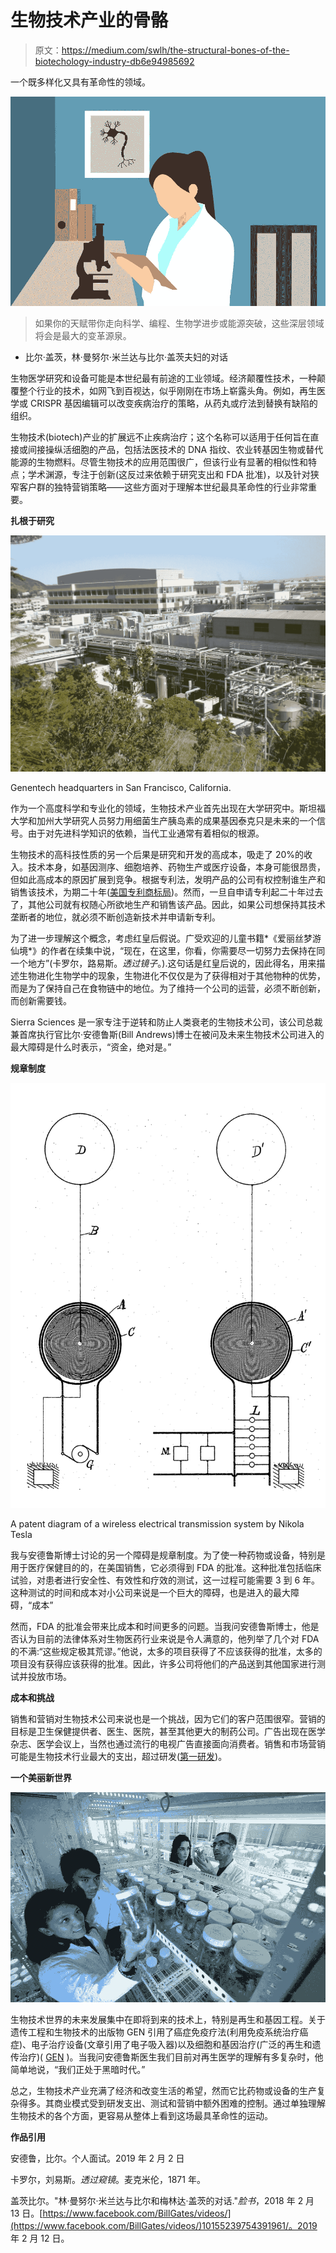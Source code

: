 # 生物技术产业的骨骼

> 原文：<https://medium.com/swlh/the-structural-bones-of-the-biotechology-industry-db6e94985692>

一个既多样化又具有革命性的领域。

![](img/62592146beca993eedc0f5481999eb91.png)

> 如果你的天赋带你走向科学、编程、生物学进步或能源突破，这些深层领域将会是最大的变革源泉。

*   比尔·盖茨，林·曼努尔·米兰达与比尔·盖茨夫妇的对话

生物医学研究和设备可能是本世纪最有前途的工业领域。经济颠覆性技术，一种颠覆整个行业的技术，如网飞到百视达，似乎刚刚在市场上崭露头角。例如，再生医学或 CRISPR 基因编辑可以改变疾病治疗的策略，从药丸或疗法到替换有缺陷的组织。

生物技术(biotech)产业的扩展远不止疾病治疗；这个名称可以适用于任何旨在直接或间接操纵活细胞的产品，包括法医技术的 DNA 指纹、农业转基因生物或替代能源的生物燃料。尽管生物技术的应用范围很广，但该行业有显著的相似性和特点；学术渊源，专注于创新(这反过来依赖于研究支出和 FDA 批准)，以及针对狭窄客户群的独特营销策略——这些方面对于理解本世纪最具革命性的行业非常重要。

**扎根于研究**

![](img/6f7968531d078973e3608f4f37327668.png)

Genentech headquarters in San Francisco, California.

作为一个高度科学和专业化的领域，生物技术产业首先出现在大学研究中。斯坦福大学和加州大学研究人员努力用细菌生产胰岛素的成果基因泰克只是未来的一个信号。由于对先进科学知识的依赖，当代工业通常有着相似的根源。

生物技术的高科技性质的另一个后果是研究和开发的高成本，吸走了 20%的收入。技术本身，如基因测序、细胞培养、药物生产或医疗设备，本身可能很昂贵，但如此高成本的原因扩展到竞争。根据专利法，发明产品的公司有权控制谁生产和销售该技术，为期二十年([美国专利商标局](https://www.uspto.gov/web/offices/pac/mpep/s2701.html))。然而，一旦自申请专利起二十年过去了，其他公司就有权随心所欲地生产和销售该产品。因此，如果公司想保持其技术垄断者的地位，就必须不断创造新技术并申请新专利。

为了进一步理解这个概念，考虑红皇后假说。广受欢迎的儿童书籍*《爱丽丝梦游仙境*》的作者在续集中说，“现在，在这里，你看，你需要尽一切努力去保持在同一个地方”(卡罗尔，路易斯。*透过镜子*。).这句话是红皇后说的，因此得名，用来描述生物进化生物学中的现象，生物进化不仅仅是为了获得相对于其他物种的优势，而是为了保持自己在食物链中的地位。为了维持一个公司的运营，必须不断创新，而创新需要钱。

Sierra Sciences 是一家专注于逆转和防止人类衰老的生物技术公司，该公司总裁兼首席执行官比尔·安德鲁斯(Bill Andrews)博士在被问及未来生物技术公司进入的最大障碍是什么时表示，“资金，绝对是。”

**规章制度**

![](img/9a158609bbb494d4f22ef9eafcf270d6.png)

A patent diagram of a wireless electrical transmission system by Nikola Tesla

我与安德鲁斯博士讨论的另一个障碍是规章制度。为了使一种药物或设备，特别是用于医疗保健目的的，在美国销售，它必须得到 FDA 的批准。这种批准包括临床试验，对患者进行安全性、有效性和疗效的测试，这一过程可能需要 3 到 6 年。这种测试的时间和成本对小公司来说是一个巨大的障碍，也是进入的最大障碍，“成本”

然而，FDA 的批准会带来比成本和时间更多的问题。当我问安德鲁斯博士，他是否认为目前的法律体系对生物医药行业来说是令人满意的，他列举了几个对 FDA 的不满:“这些规定极其荒谬。”他说，太多的项目获得了不应该获得的批准，太多的项目没有获得应该获得的批准。因此，许多公司将他们的产品送到其他国家进行测试并投放市场。

**成本和挑战**

销售和营销对生物技术公司来说也是一个挑战，因为它们的客户范围很窄。营销的目标是卫生保健提供者、医生、医院，甚至其他更大的制药公司。广告出现在医学杂志、医学会议上，当然也通过流行的电视广告直接面向消费者。销售和市场营销可能是生物技术行业最大的支出，超过研发([第一研发](http://mergent.firstresearch-learn.com.ezproxy1.lib.asu.edu/industry_detail.aspx?pid=174&chapter=1))。

**一个美丽新世界**

![](img/66cdbe86307938174a83443c80dd4926.png)

生物技术世界的未来发展集中在即将到来的技术上，特别是再生和基因工程。关于遗传工程和生物技术的出版物 GEN 引用了癌症免疫疗法(利用免疫系统治疗癌症)、电子治疗设备(文章引用了电子吸入器)以及细胞和基因治疗(广泛的再生和遗传治疗)( [GEN](https://www.genengnews.com/a-lists/5-biopharma-trends-to-watch-in-2019/) )。当我问安德鲁斯医生我们目前对再生医学的理解有多复杂时，他简单地说，“我们正处于黑暗时代。”

总之，生物技术产业充满了经济和改变生活的希望，然而它比药物或设备的生产复杂得多。其商业模式受到研发支出、测试和营销中额外困难的控制。通过单独理解生物技术的各个方面，更容易从整体上看到这场最具革命性的运动。

**作品引用**

安德鲁，比尔。个人面试。2019 年 2 月 2 日

卡罗尔，刘易斯。*透过窥镜*。麦克米伦，1871 年。

盖茨比尔。"林·曼努尔·米兰达与比尔和梅林达·盖茨的对话."*脸书*，2018 年 2 月 13 日。[https://www.facebook.com/BillGates/videos/](https://www.facebook.com/BillGates/videos/)10155239754391961/。2019 年 2 月 12 日。